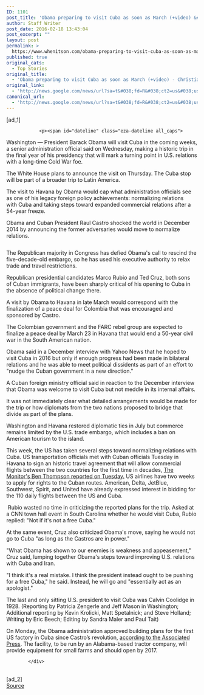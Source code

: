```yaml
---
ID: 1101
post_title: 'Obama preparing to visit Cuba as soon as March (+video) &#8211; Christian Science Monitor'
author: Staff Writer
post_date: 2016-02-18 13:43:04
post_excerpt: ""
layout: post
permalink: >
  https://www.whenitson.com/obama-preparing-to-visit-cuba-as-soon-as-march-video-christian-science-monitor/
published: true
original_cats:
  - Top Stories
original_title:
  - 'Obama preparing to visit Cuba as soon as March (+video) - Christian Science Monitor'
original_link:
  - 'http://news.google.com/news/url?sa=t&#038;fd=R&#038;ct2=us&#038;usg=AFQjCNGjfKrWOsyGZSvto9JBGJJtCxVXRA&#038;clid=c3a7d30bb8a4878e06b80cf16b898331&#038;cid=52779049000731&#038;ei=Z8rFVoDtL8XMhAGYw4WgCg&#038;url=http://www.csmonitor.com/USA/2016/0217/Obama-preparing-to-visit-Cuba-as-soon-as-March-video'
canonical_url:
  - 'http://news.google.com/news/url?sa=t&#038;fd=R&#038;ct2=us&#038;usg=AFQjCNGjfKrWOsyGZSvto9JBGJJtCxVXRA&#038;clid=c3a7d30bb8a4878e06b80cf16b898331&#038;cid=52779049000731&#038;ei=Z8rFVoDtL8XMhAGYw4WgCg&#038;url=http://www.csmonitor.com/USA/2016/0217/Obama-preparing-to-visit-Cuba-as-soon-as-March-video'
---
```

 [ad_1]
<br><div id="story-body" readability="135.94042757627">

				
								
				
								
				
				<p><span id="dateline" class="eza-dateline all_caps">
Washington — </span>President Barack Obama will visit Cuba in the coming weeks, a senior administration official said on Wednesday, making a historic trip in the final year of his presidency that will mark a turning point in U.S. relations with a long-time Cold War foe.</p><p>The White House plans to announce the visit on Thursday. The Cuba stop will be part of a broader trip to Latin America.</p><p>The visit to Havana by Obama would cap what administration officials see as one of his legacy foreign policy achievements: normalizing relations with Cuba and taking steps toward expanded commercial relations after a 54-year freeze.</p><p>Obama and Cuban President Raul Castro shocked the world in December 2014 by announcing the former adversaries would move to normalize relations.</p><div id="story-embed-column" class="pull_right p402_hide"><aside id="story-inset"><div id="story-inset-0" class="ezc-csm_quiz"><div class="inset_block ezc-csm_quiz">
<div class="story_thumbnail"><a href="http://www.csmonitor.com/World/Americas/2015/0529/How-much-do-you-know-about-Cuba-Take-our-quiz"><img src="http://www.whenitson.com/wp-content/uploads/2016/02/Obama-preparing-to-visit-Cuba-as-soon-as-March-video-Christian-Science-Monitor.jpg" alt=""/></a></div>

</div></div>
<div id="story-inset-1" class="ezc-csm_gallery"><div class="inset_block ezc-csm_gallery">
<div class="story_thumbnail"><a href="http://www.csmonitor.com/Photo-Galleries/Photos-of-the-Day/2016/Photos-of-the-day-02-17"><img src="http://www.whenitson.com/wp-content/uploads/2016/02/1455802984_272_Obama-preparing-to-visit-Cuba-as-soon-as-March-video-Christian-Science-Monitor.jpg" alt=""/></a></div>

</div></div></aside></div><p>The Republican majority in Congress has defied Obama's call to rescind the five-decade-old embargo, so he has used his executive authority to relax trade and travel restrictions.</p><p>Republican presidential candidates Marco Rubio and Ted Cruz, both sons of Cuban immigrants, have been sharply critical of his opening to Cuba in the absence of political change there.</p><p>A visit by Obama to Havana in late March would correspond with the finalization of a peace deal for Colombia that was encouraged and sponsored by Castro.</p><p>The Colombian government and the FARC rebel group are expected to finalize a peace deal by March 23 in Havana that would end a 50-year civil war in the South American nation.</p><p>Obama said in a December interview with Yahoo News that he hoped to visit Cuba in 2016 but only if enough progress had been made in bilateral relations and he was able to meet political dissidents as part of an effort to "nudge the Cuban government in a new direction."</p><p>A Cuban foreign ministry official said in reaction to the December interview that Obama was welcome to visit Cuba but not meddle in its internal affairs.</p><p>It was not immediately clear what detailed arrangements would be made for the trip or how diplomats from the two nations proposed to bridge that divide as part of the plans.</p><p>Washington and Havana restored diplomatic ties in July but commerce remains limited by the U.S. trade embargo, which includes a ban on American tourism to the island.</p><p>This week, the US has taken several steps toward normalizing relations with Cuba. US transportation officials met with Cuban officials Tuesday in Havana to sign an historic travel agreement that will allow commercial flights between the two countries for the first time in decades, <a href="http://www.csmonitor.com/World/Global-News/2016/0216/Destination-Cuba-New-US-Cuba-accord-opens-commercial-flights-to-the-island" target="_blank">The Monitor's Ben Thompson reported on Tuesday.</a> US airlines have two weeks to apply for rights to the Cuban routes. American, Delta, JetBlue, Southwest, Spirit, and United have already expressed interest in bidding for the 110 daily flights between the US and Cuba.</p><p> Rubio wasted no time in criticizing the reported plans for the trip. Asked at a CNN town hall event in South Carolina whether he would visit Cuba, Rubio replied: "Not if it's not a free Cuba."</p><p>At the same event, Cruz also criticized Obama's move, saying he would not go to Cuba "as long as the Castros are in power."</p><p>"What Obama has shown to our enemies is weakness and appeasement," Cruz said, lumping together Obama's steps toward improving U.S. relations with Cuba and Iran.</p><p>"I think it's a real mistake. I think the president instead ought to be pushing for a free Cuba," he said. Instead, he will go and "essentially act as an apologist."</p><p>The last and only sitting U.S. president to visit Cuba was Calvin Coolidge in 1928. (Reporting by Patricia Zengerle and Jeff Mason in Washington; Additional reporting by Kevin Krolicki, Matt Spetalnick; and Steve Holland; Writing by Eric Beech; Editing by Sandra Maler and Paul Tait)</p><p>On Monday, the Obama administration approved building plans for the first US factory in Cuba since Castro’s revolution, <a href="http://www.bigstory.ap.org/article/425105615dbf4a0c91c9d2df75726b0b/apnewsbreak-us-oks-first-factory-cuba-revolution" target="_blank">according to the Associated Press</a>. The facility, to be run by an Alabama-based tractor company, will provide equipment for small farms and should open by 2017.<span id="end-of-story" class="eos_marker" title="-30-"/></p>


			</div>
<br>[ad_2]
<br><a href="http://news.google.com/news/url?sa=t&#038;fd=R&#038;ct2=us&#038;usg=AFQjCNGjfKrWOsyGZSvto9JBGJJtCxVXRA&#038;clid=c3a7d30bb8a4878e06b80cf16b898331&#038;cid=52779049000731&#038;ei=Z8rFVoDtL8XMhAGYw4WgCg&#038;url=http://www.csmonitor.com/USA/2016/0217/Obama-preparing-to-visit-Cuba-as-soon-as-March-video">Source </a>